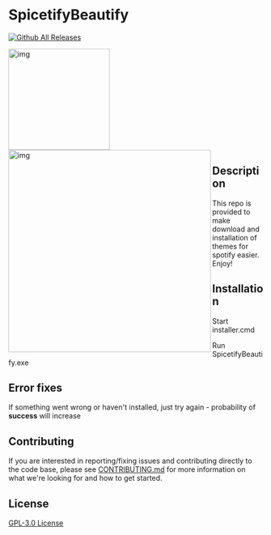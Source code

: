 # SpicetifyBeautify

[![Github All Releases](https://img.shields.io/github/downloads/RALFIYKA/SpicetifyBeautify/total.svg)]()

<img src="https://user-images.githubusercontent.com/72037566/111373788-3eb0fb80-8694-11eb-94b8-d266ba8e9c58.png" alt="img" align="center" width="200px"> 
<img src="https://user-images.githubusercontent.com/47676479/111206716-a39b2180-85c0-11eb-8cb1-902e2a5b3641.png" alt="img" align="left" width="400px">

## Description

This repo is provided to make download and installation of themes for spotify easier. Enjoy!

## Installation

Start installer.cmd

Run SpicetifyBeautify.exe

## Error fixes

If something went wrong or haven't installed, just try again - probability of **success** will increase

## Contributing

If you are interested in reporting/fixing issues and contributing directly to the code base, please see [CONTRIBUTING.md](https://github.com/RALFIYKA/SpicetifyBeautify/blob/main/CONTRIBUTING.md) for more information on what we're looking for and how to get started.

## License

[GPL-3.0 License](https://github.com/RALFIYKA/Spicetify-themes-app/blob/main/LICENSE)

